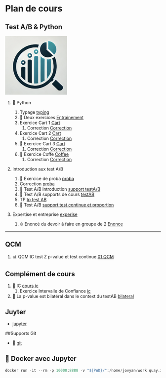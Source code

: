 # Plan de cours

## Test A/B & Python  

<img src="./Supports/images/stat.png" width="200" />

1. 🐍 Python 
   1. Typage [typing](./chap_typage.md)
   2. 🏅 Deux exercices [Entrainement](./Exercices/ListeExos/00_Exercices.md)
   3. Exercice Cart 1 [Cart](./Exercices/Cart/01_Exercice_poo.md)
      1. Correction [Correction](./Corrections/)
   4. Exercice Cart 2 [Cart](./Exercices/Cart/02_Exercice_poo.md)
      1. Correction [Correction](./Corrections/CartV2/)
   5. 💟 Exercice Cart 3 [Cart](./Exercices/Cart/03_Exercice_poo.md)
      1. Correction [Correction](./Corrections/CartV3/)
   6. 💟 Exercice Coffe [Coffee](./Exercices/Coffee/Enonce.md) 
      1. Correction [Correction](./Corrections/CoffeeShop/)
   
2. Introduction aux test A/B
   1. 🎯 Exercice de proba [proba](./Exercices/Proba/chap_proba.md)
   2. Correction [proba](./Corrections/Proba/)
   3. 📘 Test A/B introduction [support testA/B](./Supports/chap_testAB.md)
   4. 📘 Test A/B supports de cours [testAB](./Supports/chap_testAB_projet.md)
   5. TP [tp test AB](./Exercices/testAb/01_exercices.md)
   6.  📘 Test A/B [support test continue et proportion](./Supports/chap_testAB_continue_proportion.md)
   
3.  Expertise et entreprise [experise](./Supports/chap_expertise_entreprise.md)
    1. 🌐 Enoncé du devoir à faire en groupe de 2 [Enonce](./TP/Enonce.md)

---

## QCM

1. 📊 QCM IC test Z p-value et test continue [01 QCM](./QCM/01_QCM.md)

## Complément de cours

1. 🧪 IC [cours ic](./Supports/chap_intervalleConfiance.md)
   1. Exercice Intervalle de Confiance [ic](./Exercices/Proba/chap_intervalleConfiance.md)
2. 📘 La p-value est bilatéral dans le context du testAB [bilateral](./Supports/chap_bilateral.md)
   
## Juyter 

- [jupyter](https://jupyter.org/)


##Supports Git

-  📂  [git](https://github.com/Antoine07/demo_git)

## 🐳 Docker avec Jupyter 

```python
docker run -it --rm -p 10000:8888 -v "${PWD}/":/home/jovyan/work quay.io/jupyter/datascience-notebook:2024-04-29
```